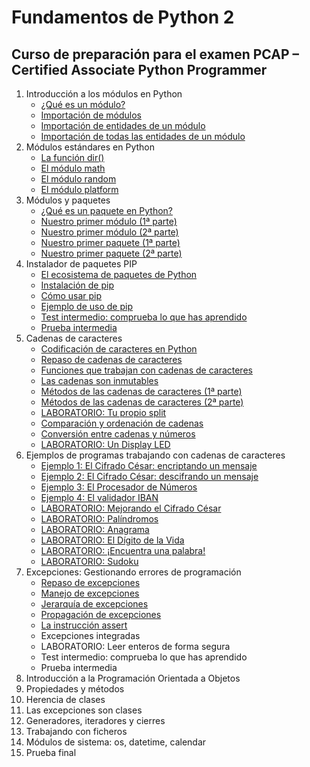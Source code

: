 # Fundamentos de Python 2
## Curso de preparación para el examen PCAP – Certified Associate Python Programmer

1. Introducción a los módulos en Python
    * [¿Qué es un módulo?](contenido/seccion01/clase2.md)
    * [Importación de módulos](contenido/seccion01/clase2.md)
    * [Importación de entidades de un módulo](contenido/seccion01/clase3.md)
    * [Importación de todas las entidades de un módulo](contenido/seccion01/clase4.md)
2. Módulos estándares en Python
    * [La función dir()](contenido/seccion02/clase1.md)
    * [El módulo math](contenido/seccion02/clase2.md)
    * [El módulo random](contenido/seccion02/clase3.md)
    * [El módulo platform](contenido/seccion02/clase4.md)
3. Módulos y paquetes
    * [¿Qué es un paquete en Python?](contenido/seccion03/clase1.md)
    * [Nuestro primer módulo (1ª parte)](contenido/seccion03/clase2.md)
    * [Nuestro primer módulo (2ª parte)](contenido/seccion03/clase3.md)
    * [Nuestro primer paquete (1ª parte)](contenido/seccion03/clase4.md) 
    * [Nuestro primer paquete (2ª parte)](contenido/seccion03/clase5.md) 
4. Instalador de paquetes PIP
    * [El ecosistema de paquetes de Python](contenido/seccion04/clase1.md)
    * [Instalación de pip](contenido/seccion04/clase2.md)
    * [Cómo usar pip](contenido/seccion04/clase3.md)
    * [Ejemplo de uso de pip](contenido/seccion04/clase4.md)
    * [Test intermedio: comprueba lo que has aprendido](contenido/seccion04/test.md)
    * [Prueba intermedia](contenido/seccion04/prueba.md)
5. Cadenas de caracteres
    * [Codificación de caracteres en Python](contenido/seccion05/clase1.md)
    * [Repaso de cadenas de caracteres](contenido/seccion05/clase2.md)
    * [Funciones que trabajan con cadenas de caracteres](contenido/seccion05/clase3.md)
    * [Las cadenas son inmutables](contenido/seccion05/clase4.md)
    * [Métodos de las cadenas de caracteres (1ª parte)](contenido/seccion05/clase5.md)
    * [Métodos de las cadenas de caracteres (2ª parte)](contenido/seccion05/clase6.md)
    * [LABORATORIO: Tu propio split](contenido/seccion05/clase7.md)
    * [Comparación y ordenación de cadenas](contenido/seccion05/clase8.md)
    * [Conversión entre cadenas y números](contenido/seccion05/clase9.md)
    * [LABORATORIO: Un Display LED](contenido/seccion05/clase10.md)
6. Ejemplos de programas trabajando con cadenas de caracteres
    * [Ejemplo 1: El Cifrado César: encriptando un mensaje](contenido/seccion06/clase1.md)
    * [Ejemplo 2: El Cifrado César: descifrando un mensaje](contenido/seccion06/clase2.md)
    * [Ejemplo 3: El Procesador de Números](contenido/seccion06/clase3.md)
    * [Ejemplo 4: El validador IBAN](contenido/seccion06/clase4.md)
    * [LABORATORIO: Mejorando el Cifrado César](contenido/seccion06/clase5.md)
    * [LABORATORIO: Palíndromos](contenido/seccion06/clase6.md)
    * [LABORATORIO: Anagrama](contenido/seccion06/clase7.md)
    * [LABORATORIO: El Dígito de la Vida](contenido/seccion06/clase8.md)
    * [LABORATORIO: ¡Encuentra una palabra!](contenido/seccion06/clase9.md)
    * [LABORATORIO: Sudoku](contenido/seccion06/clase10.md)
7. Excepciones: Gestionando errores de programación
    * [Repaso de excepciones](contenido/seccion07/clase1.md)
    * [Manejo de excepciones](contenido/seccion07/clase2.md)
    * [Jerarquía de excepciones](contenido/seccion07/clase3.md)
    * [Propagación de excepciones](contenido/seccion07/clase4.md)
    * [La instrucción assert](contenido/seccion07/clase5.md)
    * Excepciones integradas
    * LABORATORIO: Leer enteros de forma segura
    * Test intermedio: comprueba lo que has aprendido
    * Prueba intermedia
8. Introducción a la Programación Orientada a Objetos
9. Propiedades y métodos
10. Herencia de clases
11. Las excepciones son clases
12. Generadores, iteradores y cierres
13. Trabajando con ficheros
14. Módulos de sistema: os, datetime, calendar
15. Prueba final

